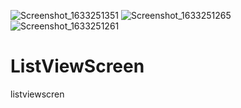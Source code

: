 ![Screenshot_1633251351](https://user-images.githubusercontent.com/89948560/135770784-6441b4b4-1f41-4949-a1b3-7e6a750ff62a.png)
![Screenshot_1633251265](https://user-images.githubusercontent.com/89948560/135770748-78ca0017-fd85-4499-8b7c-e821aac407e8.png)
![Screenshot_1633251261](https://user-images.githubusercontent.com/89948560/135770739-3275c9ac-d469-4bce-8aa7-8d6f4c300107.png)
# ListViewScreen
listviewscren
